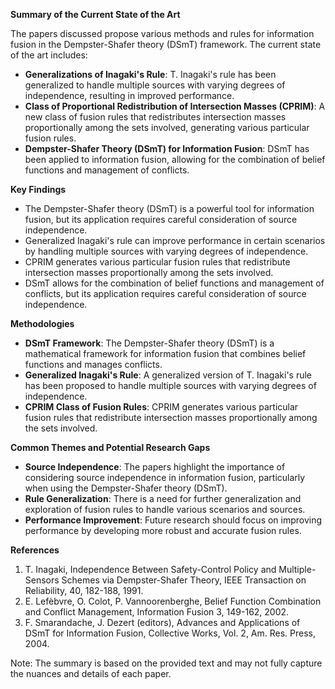 **Summary of the Current State of the Art**

The papers discussed propose various methods and rules for information fusion in the Dempster-Shafer theory (DSmT) framework. The current state of the art includes:

- **Generalizations of Inagaki's Rule**: T. Inagaki's rule has been generalized to handle multiple sources with varying degrees of independence, resulting in improved performance.
- **Class of Proportional Redistribution of Intersection Masses (CPRIM)**: A new class of fusion rules that redistributes intersection masses proportionally among the sets involved, generating various particular fusion rules.
- **Dempster-Shafer Theory (DSmT) for Information Fusion**: DSmT has been applied to information fusion, allowing for the combination of belief functions and management of conflicts.

**Key Findings**

- The Dempster-Shafer theory (DSmT) is a powerful tool for information fusion, but its application requires careful consideration of source independence.
- Generalized Inagaki's rule can improve performance in certain scenarios by handling multiple sources with varying degrees of independence.
- CPRIM generates various particular fusion rules that redistribute intersection masses proportionally among the sets involved.
- DSmT allows for the combination of belief functions and management of conflicts, but its application requires careful consideration of source independence.

**Methodologies**

- **DSmT Framework**: The Dempster-Shafer theory (DSmT) is a mathematical framework for information fusion that combines belief functions and manages conflicts.
- **Generalized Inagaki's Rule**: A generalized version of T. Inagaki's rule has been proposed to handle multiple sources with varying degrees of independence.
- **CPRIM Class of Fusion Rules**: CPRIM generates various particular fusion rules that redistribute intersection masses proportionally among the sets involved.

**Common Themes and Potential Research Gaps**

- **Source Independence**: The papers highlight the importance of considering source independence in information fusion, particularly when using the Dempster-Shafer theory (DSmT).
- **Rule Generalization**: There is a need for further generalization and exploration of fusion rules to handle various scenarios and sources.
- **Performance Improvement**: Future research should focus on improving performance by developing more robust and accurate fusion rules.

**References**

1. T. Inagaki, Independence Between Safety-Control Policy and Multiple-Sensors Schemes via Dempster-Shafer Theory, IEEE Transaction on Reliability, 40, 182-188, 1991.
2. E. Lefèbvre, O. Colot, P. Vannoorenberghe, Belief Function Combination and Conflict Management, Information Fusion 3, 149-162, 2002.
3. F. Smarandache, J. Dezert (editors), Advances and Applications of DSmT for Information Fusion, Collective Works, Vol. 2, Am. Res. Press, 2004.

Note: The summary is based on the provided text and may not fully capture the nuances and details of each paper.
